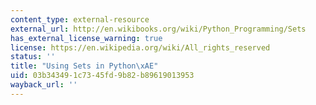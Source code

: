 ```yaml
---
content_type: external-resource
external_url: http://en.wikibooks.org/wiki/Python_Programming/Sets
has_external_license_warning: true
license: https://en.wikipedia.org/wiki/All_rights_reserved
status: ''
title: "Using Sets in Python\xAE"
uid: 03b34349-1c73-45fd-9b82-b89619013953
wayback_url: ''
---
```

